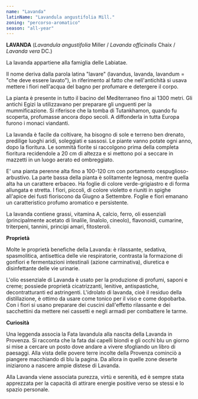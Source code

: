 ```yaml
---
name: "Lavanda"
latinName: "Lavandula angustifolia Mill."
zoning: "percorso-aromatico"
season: "all-year"
---
```


**LAVANDA** (*Lavandula angustifolia* Miller / *Lavanda officinalis*
Chaix / *Lavanda vera* DC.)

La lavanda appartiene alla famiglia delle Labiatae.

Il nome deriva dalla parola latina "lavare" (lavandus, lavanda,
lavandum = "che deve essere lavato"), in riferimento al fatto che
nell'antichità si usava mettere i fiori nell'acqua del bagno per
profumare e detergere il corpo.

La pianta è presente in tutto il bacino del Mediterraneo fino ai 1300
metri. Gli antichi Egizi la utilizzavano per preparare gli unguenti per
la mummificazione. Si riferisce che la tomba di Tutankhamon, quando fu
scoperta, profumasse ancora dopo secoli. A diffonderla in tutta Europa
furono i monaci viandanti.

La lavanda è facile da coltivare, ha bisogno di sole e terreno ben
drenato, predilige luoghi aridi, soleggiati e sassosi. Le piante vanno
potate ogni anno, dopo la fioritura. Le sommità fiorite si raccolgono
prima della completa fioritura recidendole a 20 cm di altezza e si
mettono poi a seccare in mazzetti in un luogo aerato ed
ombreggiato.

E' una pianta perenne alta fino a 100-120 cm con portamento
cespuglioso-arbustivo. La parte bassa della pianta è solitamente
legnosa, mentre quella alta ha un carattere erbaceo. Ha foglie di colore
verde-grigiastro e di forma allungata e stretta. I fiori, piccoli, di
colore violetto e riuniti in spighe all'apice dei fusti fioriscono da
Giugno a Settembre. Foglie e fiori emanano un caratteristico profumo
aromatico e persistente.

La lavanda contiene grassi, vitamina A, calcio, ferro, oli essenziali
(principalmente acetato di linalile, linalolo, cineolo), flavonoidi,
cumarine, triterpeni, tannini, principi amari, fitosteroli.

**Proprietà**

Molte le proprietà benefiche della Lavanda: è rilassante, sedativa,
spasmolitica, antisettica delle vie respiratorie, contrasta la
formazione di gonfiori e fermentazioni intestinali (azione carminativa),
diuretica e disinfettante delle vie urinarie.

L'olio essenziale di Lavanda è usato per la produzione di profumi,
saponi e creme; possiede proprietà cicatrizzanti, lenitive,
antispastiche, decontratturanti ed astringenti. L'idrolato di lavanda,
cioè il residuo della distillazione, è ottimo da usare come tonico per
il viso e come dopobarba. Con i fiori si usano preparare dei cuscini
dall'effetto rilassante e dei sacchettini da mettere nei cassetti e
negli armadi per combattere le tarme.

**Curiosità**

Una leggenda associa la Fata lavandula alla nascita della Lavanda in
Provenza. Si racconta che la fata dai capelli biondi e gli occhi blu un
giorno si mise a cercare un posto dove andare a vivere sfogliando un
libro di paesaggi. Alla vista delle povere terre incolte della Provenza
cominciò a piangere macchiando di blu la pagina. Da allora in quelle
zone deserte iniziarono a nascere ampie distese di Lavanda.

Alla Lavanda viene associata purezza, virtù e serenità, ed è sempre
stata apprezzata per la capacità di attirare energie positive verso se
stessi e lo spazio personale.
